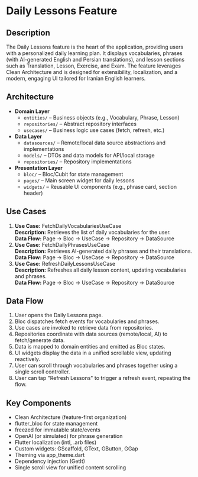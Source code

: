  # Daily Lessons Feature

## Description
The Daily Lessons feature is the heart of the application, providing users with a personalized daily learning plan. It displays vocabularies, phrases (with AI-generated English and Persian translations), and lesson sections such as Translation, Lesson, Exercise, and Exam. The feature leverages Clean Architecture and is designed for extensibility, localization, and a modern, engaging UI tailored for Iranian English learners.

## Architecture
- **Domain Layer**
  - `entities/` – Business objects (e.g., Vocabulary, Phrase, Lesson)
  - `repositories/` – Abstract repository interfaces
  - `usecases/` – Business logic use cases (fetch, refresh, etc.)
- **Data Layer**
  - `datasources/` – Remote/local data source abstractions and implementations
  - `models/` – DTOs and data models for API/local storage
  - `repositories/` – Repository implementations
- **Presentation Layer**
  - `bloc/` – Bloc/Cubit for state management
  - `pages/` – Main screen widget for daily lessons
  - `widgets/` – Reusable UI components (e.g., phrase card, section header)

## Use Cases
1. **Use Case:** FetchDailyVocabulariesUseCase  
   **Description:** Retrieves the list of daily vocabularies for the user.  
   **Data Flow:** Page -> Bloc -> UseCase -> Repository -> DataSource
2. **Use Case:** FetchDailyPhrasesUseCase  
   **Description:** Retrieves AI-generated daily phrases and their translations.  
   **Data Flow:** Page -> Bloc -> UseCase -> Repository -> DataSource
3. **Use Case:** RefreshDailyLessonsUseCase  
   **Description:** Refreshes all daily lesson content, updating vocabularies and phrases.  
   **Data Flow:** Page -> Bloc -> UseCase -> Repository -> DataSource

## Data Flow
1. User opens the Daily Lessons page.
2. Bloc dispatches fetch events for vocabularies and phrases.
3. Use cases are invoked to retrieve data from repositories.
4. Repositories coordinate with data sources (remote/local, AI) to fetch/generate data.
5. Data is mapped to domain entities and emitted as Bloc states.
6. UI widgets display the data in a unified scrollable view, updating reactively.
7. User can scroll through vocabularies and phrases together using a single scroll controller.
8. User can tap "Refresh Lessons" to trigger a refresh event, repeating the flow.

## Key Components
- Clean Architecture (feature-first organization)
- flutter_bloc for state management
- freezed for immutable state/events
- OpenAI (or simulated) for phrase generation
- Flutter localization (intl, .arb files)
- Custom widgets: GScaffold, GText, GButton, GGap
- Theming via app_theme.dart
- Dependency injection (GetIt)
- Single scroll view for unified content scrolling
